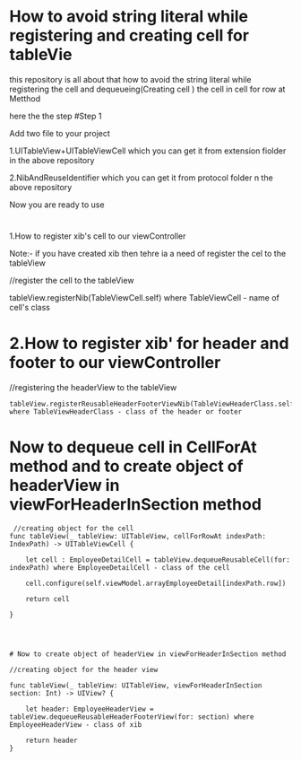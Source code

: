
# How to avoid string literal while registering and creating cell for tableVie

this repository is all about that how to avoid the string literal while registering the cell and dequeueing(Creating cell ) the cell in cell for row at Metthod


here the the step 
#Step 1

Add two file to your project 

1.UITableView+UITableViewCell which you can get it from extension fiolder in the above repository

 2.NibAndReuseIdentifier which you can get it from protocol folder n the above repository
 
 
 Now you are ready to use 
# 
 1.How to register xib's cell to our viewController 
 
   Note:- if you have created xib then tehre ia a need of register the cel to the tableView
 
  //register the cell to the tableView
  
  tableView.registerNib(TableViewCell.self) where  TableViewCell - name of cell's class
  
 # 2.How to register xib' for header and footer to our viewController 
  
   //registering the headerView to the tableView
   
    tableView.registerReusableHeaderFooterViewNib(TableViewHeaderClass.self). where TableViewHeaderClass - class of the header or footer
    
   # Now to dequeue cell in CellForAt method and to create object of headerView in viewForHeaderInSection method
   
     //creating object for the cell
    func tableView(_ tableView: UITableView, cellForRowAt indexPath: IndexPath) -> UITableViewCell {
    
        let cell : EmployeeDetailCell = tableView.dequeueReusableCell(for: indexPath) where EmployeeDetailCell - class of the cell
        
        cell.configure(self.viewModel.arrayEmployeeDetail[indexPath.row])
        
        return cell
        
    }
    
    
    
    
    # Now to create object of headerView in viewForHeaderInSection method
     
    //creating object for the header view
    
    func tableView(_ tableView: UITableView, viewForHeaderInSection section: Int) -> UIView? {
    
        let header: EmployeeHeaderView = tableView.dequeueReusableHeaderFooterView(for: section) where  EmployeeHeaderView - class of xib
        
        return header
    }

